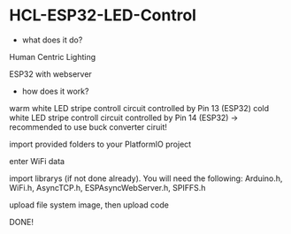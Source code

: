 # HCL-ESP32-LED-Control

- what does it do?

Human Centric Lighting

ESP32 with webserver 

- how does it work? 

warm white LED stripe controll circuit controlled by Pin 13 (ESP32)
cold white LED stripe controll circuit controlled by Pin 14 (ESP32)
-> recommended to use buck converter ciruit!

import provided folders to your PlatformIO project

enter WiFi data 

import librarys (if not done already). You will need the following:
Arduino.h, WiFi.h, AsyncTCP.h, ESPAsyncWebServer.h, SPIFFS.h

upload file system image, then upload code

DONE! 

